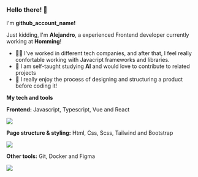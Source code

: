 ###  Hello there! 🚀
I'm **github_account_name!**

Just kidding, I'm **Alejandro**, a experienced Frontend developer currently working at **Homming**!

 - 👷‍♀️ I've worked in different tech companies, and after that, I feel really confortable working with Javacript frameworks and libraries.
 - 🤖 I am self-taught studying **AI** and would love to contribute to related projects
 - 📝 I really enjoy the process of designing and structuring a product before coding it!

**My tech and tools**

__Frontend:__ Javascript, Typescript, Vue and React

![](https://skillicons.dev/icons?i=js,ts,vue,react) 

**Page structure & styling:** Html, Css, Scss, Tailwind and Bootstrap

![](https://skillicons.dev/icons?i=html,css,scss,tailwind,bootstrap) 

**Other tools:** Git, Docker and Figma

![](https://skillicons.dev/icons?i=git,docker,figma) 
